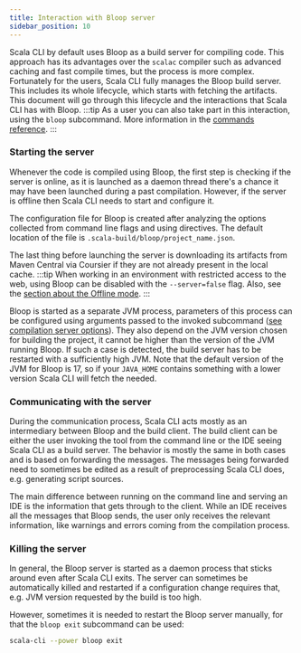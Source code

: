 ```yaml
---
title: Interaction with Bloop server
sidebar_position: 10
---
```


Scala CLI by default uses Bloop as a build server for compiling code. This approach has its advantages over the `scalac` compiler such as advanced caching and fast compile times, but the process is more complex.
Fortunately for the users, Scala CLI fully manages the Bloop build server. This includes its whole lifecycle, which starts with fetching the artifacts.
This document will go through this lifecycle and the interactions that Scala CLI has with Bloop.
:::tip
As a user you can also take part in this interaction, using the `bloop` subcommand. More information in the [commands reference](../reference/commands.md#bloop).
:::

### Starting the server

Whenever the code is compiled using Bloop, the first step is checking if the server is online, as it is launched as a daemon thread there's a chance it may have been launched during a past compilation.
However, if the server is offline then Scala CLI needs to start and configure it.

The configuration file for Bloop is created after analyzing the options collected from command line flags and using directives.
The default location of the file is `.scala-build/bloop/project_name.json`.

The last thing before launching the server is downloading its artifacts from Maven Central via Coursier if they are not already present in the local cache.
:::tip
When working in an environment with restricted access to the web, using Bloop can be disabled with the `--server=false` flag. Also, see the [section about the Offline mode](../guides/offline.md).
:::

Bloop is started as a separate JVM process, parameters of this process can be configured using arguments passed to the invoked subcommand ([see compilation server options](cli-options.md#compilation-server-options)).
They also depend on the JVM version chosen for building the project, it cannot be higher than the version of the JVM running Bloop. If such a case is detected, the build server has to be restarted with a sufficiently high JVM.
Note that the default version of the JVM for Bloop is 17, so if your `JAVA_HOME` contains something with a lower version Scala CLI will fetch the needed.

### Communicating with the server

During the communication process, Scala CLI acts mostly as an intermediary between Bloop and the build client.
The build client can be either the user invoking the tool from the command line or the IDE seeing Scala CLI as a build server.
The behavior is mostly the same in both cases and is based on forwarding the messages. The messages being forwarded need to sometimes be edited as a result of preprocessing Scala CLI does, e.g. generating script sources.

The main difference between running on the command line and serving an IDE is the information that gets through to the client.
While an IDE receives all the messages that Bloop sends, the user only receives the relevant information, like warnings and errors coming from the compilation process.

### Killing the server

In general, the Bloop server is started as a daemon process that sticks around even after Scala CLI exits.
The server can sometimes be automatically killed and restarted if a configuration change requires that, e.g. JVM version requested by the build is too high.

However, sometimes it is needed to restart the Bloop server manually, for that the `bloop exit` subcommand can be used:
```bash
scala-cli --power bloop exit
```
